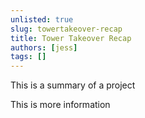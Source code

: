 ```yaml
---
unlisted: true
slug: towertakeover-recap
title: Tower Takeover Recap
authors: [jess]
tags: []
---
```


This is a summary of a project

<!--truncate-->

This is more information